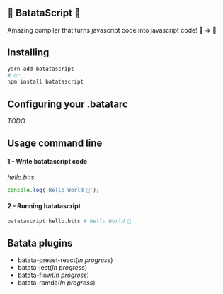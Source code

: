 ## 🥔 BatataScript 🥔

Amazing compiler that turns javascript code into javascript code! 🥔 => 🍟

## Installing
```bash
yarn add batatascript
# or...
npm install batatascript
```

## Configuring your .batatarc
*TODO*

## Usage command line

#### 1 - Write batatascript code
*hello.btts*
```javascript
console.log('Hello World 🍟');
```

#### 2 - Running batatascript
```bash
batatascript hello.btts # Hello World 🍟
```

## Batata plugins

- batata-preset-react(*In progress*)
- batata-jest(*In progress*)
- batata-flow(*In progress*)
- batata-ramda(*In progress*)